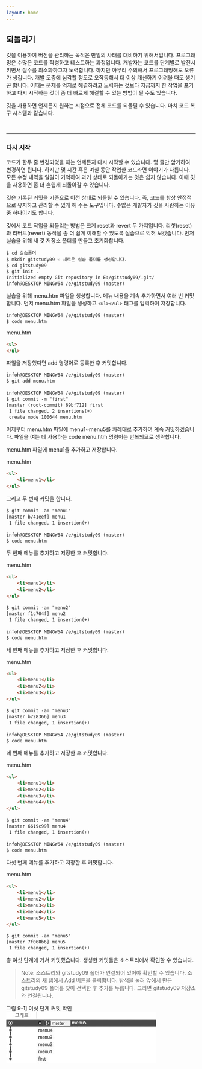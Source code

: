 ```yaml
---
layout: home
---
```

## 되돌리기
깃을 이용하여 버전을 관리하는 목적은 만일의 사태를 대비하기 위해서입니다. 프로그래밍은 수많은 코드를 작성하고 테스트하는 과정입니다. 개발자는 코드를 단계별로 발전시키면서 실수를 최소화하고자 노력합니다. 하지만 아무리 주의해서 프로그래밍해도 오류가 생깁니다. 개발 도중에 심각할 정도로 오작동해서 더 이상 개선하기 어려울 때도 생기곤 합니다. 이때는 문제를 억지로 해결하려고 노력하는 것보다 지금까지 한 작업을 포기하고 다시 시작하는 것이 좀 더 빠르게 해결할 수 있는 방법이 될 수도 있습니다.  

깃을 사용하면 언제든지 원하는 시점으로 전체 코드를 되돌릴 수 있습니다. 마치 코드 복구 시스템과 같습니다.  

<br>
<hr>

### 다시 시작
코드가 한두 줄 변경되었을 때는 언제든지 다시 시작할 수 있습니다. 몇 줄만 암기하여 변경하면 됩니다. 하지만 몇 시간 혹은 며칠 동안 작업한 코드라면 이야기가 다릅니다. 모든 수정 내역을 일일이 기억하여 과거 상태로 되돌아가는 것은 쉽지 않습니다. 이때 깃을 사용하면 좀 더 손쉽게 되돌아갈 수 있습니다.  

깃은 기록된 커밋을 기준으로 이전 상태로 되돌릴 수 있습니다. 즉, 코드를 항상 안정적으로 유지하고 관리할 수 있게 해 주는 도구입니다. 수많은 개발자가 깃을 사랑하는 이유 중 하나이기도 합니다.  

깃에서 코드 작업을 되돌리는 방법은 크게 reset과 revert 두 가지입니다. 리셋(reset)과 리버트(revert) 동작을 좀 더 쉽게 이해할 수 있도록 실습으로 익혀 보겠습니다. 먼저 실습을 위해 새 깃 저장소 폴더를 만들고 초기화합니다.  

```
$ cd 실습폴더
$ mkdir gitstudy09 ☜ 새로운 실습 폴더를 생성합니다.
$ cd gitstudy09
$ git init .
Initialized empty Git repository in E:/gitstudy09/.git/
infoh@DESKTOP MINGW64 /e/gitstudy09 (master)

```

실습을 위해 menu.htm 파일을 생성합니다. 메뉴 내용을 계속 추가하면서 여러 번 커밋합니다. 먼저 menu.htm 파일을 생성하고 `<ul></ul>` 태그를 입력하여 저장합니다.  

```
infoh@DESKTOP MINGW64 /e/gitstudy09 (master)
$ code menu.htm
```

menu.htm
```html
<ul>
</ul>
```
 

파일을 저장했다면 add 명령어로 등록한 후 커밋합니다.

```
infoh@DESKTOP MINGW64 /e/gitstudy09 (master)
$ git add menu.htm

infoh@DESKTOP MINGW64 /e/gitstudy09 (master)
$ git commit -m "first"
[master (root-commit) 69bf712] first
 1 file changed, 2 insertions(+)
 create mode 100644 menu.htm

```

이제부터 menu.htm 파일에 menu1~menu5를 차례대로 추가하여 계속 커밋하겠습니다. 파일을 여는 데 사용하는 code menu.htm 명령어는 반복되므로 생략합니다.  

menu.htm 파일에 menu1을 추가하고 저장합니다.  

menu.htm
```html
<ul>
    <li>menu1</li>
</ul>
```
 

그리고 두 번째 커밋을 합니다.  
```
$ git commit -am "menu1"
[master b741eef] menu1
 1 file changed, 1 insertion(+)

infoh@DESKTOP MINGW64 /e/gitstudy09 (master)
$ code menu.htm

```

두 번째 메뉴를 추가하고 저장한 후 커밋합니다.  

menu.htm
```html
<ul>
    <li>menu1</li>
    <li>menu2</li>
</ul>

```
 

```
$ git commit -am "menu2"
[master f1c704f] menu2
 1 file changed, 1 insertion(+)

infoh@DESKTOP MINGW64 /e/gitstudy09 (master)
$ code menu.htm

```

세 번째 메뉴를 추가하고 저장한 후 커밋합니다.  

menu.htm
```html
<ul>
    <li>menu1</li>
    <li>menu2</li>
    <li>menu3</li>
</ul>

```
 
```
$ git commit -am "menu3"
[master b728366] menu3
 1 file changed, 1 insertion(+)

infoh@DESKTOP MINGW64 /e/gitstudy09 (master)
$ code menu.htm

```

네 번째 메뉴를 추가하고 저장한 후 커밋합니다.  

menu.htm
```html
<ul>
    <li>menu1</li>
    <li>menu2</li>
    <li>menu3</li>
    <li>menu4</li>
</ul>
```
 

 
```
$ git commit -am "menu4"
[master 6619c99] menu4
 1 file changed, 1 insertion(+)

infoh@DESKTOP MINGW64 /e/gitstudy09 (master)
$ code menu.htm

```

다섯 번째 메뉴를 추가하고 저장한 후 커밋합니다.  

menu.htm
```html
<ul>
    <li>menu1</li>
    <li>menu2</li>
    <li>menu3</li>
    <li>menu4</li>
    <li>menu5</li>
</ul>
```
 
```
$ git commit -am "menu5"
[master 7f068b6] menu5
 1 file changed, 1 insertion(+)

```

총 여섯 단계에 거쳐 커밋했습니다. 생성한 커밋들은 소스트리에서 확인할 수 있습니다.  

>Note: 소스트리와 gitstudy09 폴더가 연결되어 있어야 확인할 수 있습니다. 소스트리의 새 탭에서 Add 버튼을 클릭합니다. 탐색을 눌러 앞에서 만든 gitstudy09 폴더를 찾아 선택한 후 추가를 누릅니다. 그러면 gitstudy09 저장소와 연결됩니다.  


그림 9-1] 여섯 단계 커밋 확인  
![](./img/09-1.jpg)

<br><br>